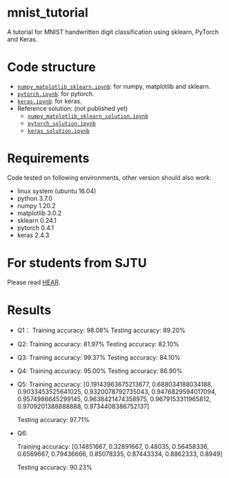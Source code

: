 # mnist_tutorial
A tutorial for MNIST handwritten digit classification using sklearn, PyTorch and Keras.

# Code structure
* [`numpy_matplotlib_sklearn.ipynb`](numpy_matplotlib_sklearn.ipynb): for numpy, matplotlib and sklearn.
* [`pytorch.ipynb`](pytorch.ipynb): for pytorch.
* [`keras.ipynb`](keras.ipynb): for keras.
* Reference solution: (not published yet)
    * [`numpy_matplotlib_sklearn_solution.ipynb`](numpy_matplotlib_sklearn_solution.ipynb)
    * [`pytorch_solution.ipynb`](pytorch_solution.ipynb)
    * [`keras_solution.ipynb`](keras_solution.ipynb)

# Requirements
Code tested on following environments, other version should also work:
* linux system (ubuntu 16.04) 
* python 3.7.0
* numpy 1.20.2
* matplotlib 3.0.2
* sklearn 0.24.1
* pytorch 0.4.1
* keras 2.4.3

# For students from SJTU

Please read [HEAR](EE369.md).



# **Results**

- Q1：
  Training accuracy: 98.08%
  Testing accuracy: 89.20%

- Q2:
  Training accuracy: 81.97%
  Testing accuracy: 82.10%

- Q3:
  Training accuracy: 99.37%
  Testing accuracy: 84.10%

- Q4:
  Training accuracy: 95.00%
  Testing accuracy: 86.90%

- Q5:
  Training accuracy:
  [0.19143963675213677, 0.688034188034188, 0.9033453525641025, 0.9320078792735043, 0.9476829594017094, 0.9574986645299145, 0.9638421474358975, 0.9679153311965812, 0.9709201388888888, 0.9734408386752137]
  
  Testing accuracy: 97.71%

- Q6: 

  Training accuracy: 
  [0.14851667, 0.32891667, 0.48035, 0.56458336, 0.6569667, 0.79436666, 0.85078335, 0.87443334, 0.8862333, 0.8949]

  Testing accuracy: 90.23%

